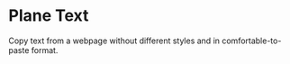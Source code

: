# Plane Text

Copy text from a webpage without different styles and in comfortable-to-paste format.

